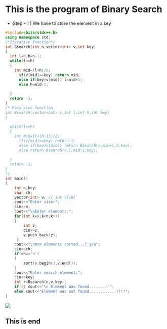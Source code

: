 # This is the program of Binary Search 

* Step - 1 ) We have to store the element in a key 



```c++
#include<bits/stdc++.h>
using namespace std;
/*Iterative function*/
int Bsearch(int n,vector<int> v,int key)
{
  int l=0,h=n-1;
  while(l<=h)
  {
    int mid=(l+h)/2;
      if(v[mid]==key) return mid;
      else if(key>v[mid]) l=mid+1;
      else h=mid-1;
      
  }
  return -1;
}
/* Recursive function 
int Bsearch(vector<int> v,int l,int h,int key)
{
 
  while(l<=h)
  {
    int mid=(l+(h-1))/2;
      if(v[mid]==key) return 1;
      else if(key>v[mid]) return Bsearch(v,mid+1,h,key);
      else return Bsearch(v,l,mid-1,key);
      
  }
  return -1;
}
*/
int main()
{
    int n,key;
    char ch;
    vector<int> v; // int v[10]
    cout<<"Enter size:";
    cin>>n;
    cout<<"\nEnter elements:";
    for(int k=0;k<n;k++)
    {
        int z;
        cin>>z;
        v.push_back(z);
     }
    cout<<"\nAre elements sorted...? y/n";
    cin>>ch;
    if(ch=='n')
    {
        sort(v.begin(),v.end());
    }
    cout<<"Enter search element:";
    cin>>key;
    int r=Bsearch(n,v,key);
    if(r) cout<<"\n Element was found.......! ";
    else cout<<"Element was not found............!!!!";
}
```
![](https://www.geeksforgeeks.org/wp-content/uploads/Binary-Search.png)

## This is end
